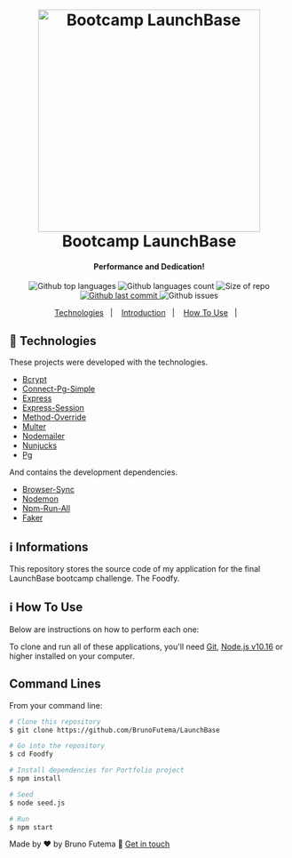 <h1 align="center">
	<img alt="Bootcamp LaunchBase" src="https://camo.githubusercontent.com/268b1344409fac98c4eeda520482b6910c4ddcba/68747470733a2f2f73746f726167652e676f6f676c65617069732e636f6d2f676f6c64656e2d77696e642f626f6f7463616d702d6c61756e6368626173652f6c6f676f2e706e67" width="400px" />
	<br>
	Bootcamp LaunchBase
</h1>

<h4 align="center">
	Performance and Dedication!
</h4>
<p align="center">
	<img alt="Github top languages" src="https://img.shields.io/github/languages/top/BrunoFutema/LaunchBase?style=for-the-badge">
	<img alt="Github languages count" src="https://img.shields.io/github/languages/count/BrunoFutema/LaunchBase?style=for-the-badge">
	<img alt="Size of repo" src="https://img.shields.io/github/repo-size/brunofutema/LaunchBase?style=for-the-badge">
	<a href="https://github.com/BrunoFutema/LaunchBase/commits/develop">
		<img alt="Github last commit" src="https://img.shields.io/github/last-commit/brunofutema/LaunchBase?style=for-the-badge">
	</a>
	<img alt="Github issues" src="https://img.shields.io/github/issues/BrunoFutema/LaunchBase?style=for-the-badge">
</p>

<p align="center">
	<a href="#rocket-technologies">Technologies</a>&nbsp;&nbsp;&nbsp;|&nbsp;&nbsp;&nbsp;
	<a href="#information_source-informations">Introduction</a>&nbsp;&nbsp;&nbsp;|&nbsp;&nbsp;&nbsp;
	<a href="#information-how-to-use">How To Use</a>&nbsp;&nbsp;&nbsp;|&nbsp;&nbsp;&nbsp;
</p>

## :rocket: Technologies

These projects were developed with the technologies.

- [Bcrypt](https://www.npmjs.com/package/bcrypt)
- [Connect-Pg-Simple](https://openbase.io/js/connect-pg-simple)
- [Express](https://expressjs.com/pt-br/)
- [Express-Session](https://www.npmjs.com/package/express-session)
- [Method-Override](http://expressjs.com/en/resources/middleware/method-override.html)
- [Multer](https://www.npmjs.com/package/multer)
- [Nodemailer](https://nodemailer.com/about/)
- [Nunjucks](https://mozilla.github.io/nunjucks/)
- [Pg](https://node-postgres.com/)

And contains the development dependencies.

- [Browser-Sync](https://www.browsersync.io/)
- [Nodemon](https://nodemon.io/)
- [Npm-Run-All](https://www.npmjs.com/package/npm-run-all)
- [Faker](https://www.npmjs.com/package/faker)

## :information_source: Informations

This repository stores the source code of my application for the final LaunchBase bootcamp challenge. The Foodfy.

## :information_source: How To Use

Below are instructions on how to perform each one:

To clone and run all of these applications, you'll need [Git](https://git-scm.com), [Node.js v10.16][nodejs] or higher installed on your computer.

## Command Lines

From your command line:

```bash
# Clone this repository
$ git clone https://github.com/BrunoFutema/LaunchBase

# Go into the repository
$ cd Foodfy

# Install dependencies for Portfolio project
$ npm install

# Seed
$ node seed.js

# Run
$ npm start

```

Made by ♥ by Bruno Futema :wave: [Get in touch](https://www.linkedin.com/in/BrunoFutema/)

[nodejs]: https://nodejs.org/
[yarn]: https://yarnpkg.com/
[vc]: https://code.visualstudio.com/
